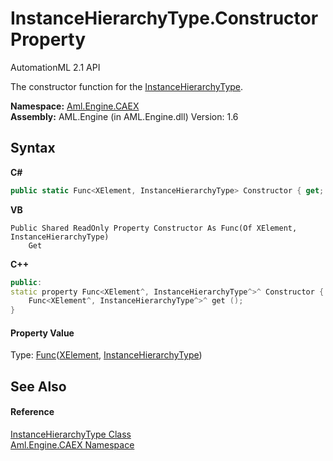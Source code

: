 # InstanceHierarchyType.Constructor Property 
AutomationML 2.1 API 

The constructor function for the <a href="T_Aml_Engine_CAEX_InstanceHierarchyType">InstanceHierarchyType</a>.

**Namespace:**&nbsp;<a href="N_Aml_Engine_CAEX">Aml.Engine.CAEX</a><br />**Assembly:**&nbsp;AML.Engine (in AML.Engine.dll) Version: 1.6

## Syntax

**C#**<br />
``` C#
public static Func<XElement, InstanceHierarchyType> Constructor { get; }
```

**VB**<br />
``` VB
Public Shared ReadOnly Property Constructor As Func(Of XElement, InstanceHierarchyType)
	Get
```

**C++**<br />
``` C++
public:
static property Func<XElement^, InstanceHierarchyType^>^ Constructor {
	Func<XElement^, InstanceHierarchyType^>^ get ();
}
```


#### Property Value
Type: <a href="https://docs.microsoft.com/dotnet/api/system.func-2" target="_parent" rel="noopener noreferrer">Func</a>(<a href="https://docs.microsoft.com/dotnet/api/system.xml.linq.xelement" target="_parent" rel="noopener noreferrer">XElement</a>, <a href="T_Aml_Engine_CAEX_InstanceHierarchyType">InstanceHierarchyType</a>)

## See Also


#### Reference
<a href="T_Aml_Engine_CAEX_InstanceHierarchyType">InstanceHierarchyType Class</a><br /><a href="N_Aml_Engine_CAEX">Aml.Engine.CAEX Namespace</a><br />